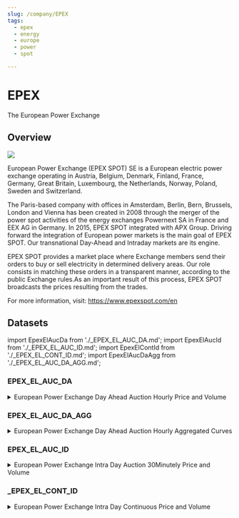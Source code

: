```yaml
---
slug: /company/EPEX
tags:
  - epex
  - energy
  - europe
  - power
  - spot

---
```


EPEX
============================================================

The European Power Exchange

## Overview

![](/img/data/epex.png)

European Power Exchange (EPEX SPOT) SE is a European electric power exchange operating in Austria, Belgium, Denmark, Finland, France, Germany, Great Britain, Luxembourg, the Netherlands, Norway, Poland, Sweden and Switzerland.

The Paris-based company with offices in Amsterdam, Berlin, Bern, Brussels, London and Vienna has been created in 2008 through the merger of the power spot activities of the energy exchanges Powernext SA in France and EEX AG in Germany. In 2015, EPEX SPOT integrated with APX Group. Driving forward the integration of European power markets is the main goal of EPEX SPOT. Our transnational Day-Ahead and Intraday markets are its engine.

EPEX SPOT provides a market place where Exchange members send their orders to buy or sell electricity in determined delivery areas. Our role consists in matching these orders in a transparent manner, according to the public Exchange rules.As an important result of this process, EPEX SPOT broadcasts the prices resulting from the trades.

For more information, visit: https://www.epexspot.com/en

## Datasets
import EpexElAucDa from './_EPEX_EL_AUC_DA.md';
import EpexElAucId from './_EPEX_EL_AUC_ID.md';
import EpexElContId from './_EPEX_EL_CONT_ID.md';
import EpexElAucDaAgg from './_EPEX_EL_AUC_DA_AGG.md';


### EPEX_EL_AUC_DA
<details>
<summary>European Power Exchange Day Ahead Auction Hourly Price and Volume</summary>
<EpexElAucDa />
</details>

### EPEX_EL_AUC_DA_AGG
<details>
<summary>European Power Exchange Day Ahead Auction Hourly Aggregated Curves</summary>
<EpexElAucDaAgg />
</details>

### EPEX_EL_AUC_ID
<details>
<summary>European Power Exchange Intra Day Auction 30Minutely Price and Volume</summary>
<EpexElAucId />
</details>

### _EPEX_EL_CONT_ID
<details>
<summary>European Power Exchange Intra Day Continuous Price and Volume</summary>
<EpexElContId />
</details>